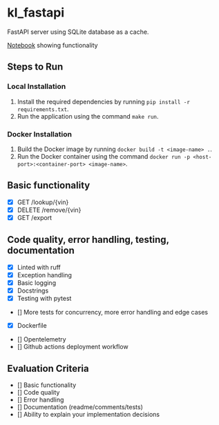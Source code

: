 # kl_fastapi

FastAPI server using SQLite database as a cache.

[Notebook](story.ipynb) showing functionality


## Steps to Run


### Local Installation
1. Install the required dependencies by running `pip install -r requirements.txt`.
2. Run the application using the command `make run`.

### Docker Installation
1. Build the Docker image by running `docker build -t <image-name> .`.
2. Run the Docker container using the command `docker run -p <host-port>:<container-port> <image-name>`.

## Basic functionality
- [x] GET /lookup/{vin}
- [x] DELETE /remove/{vin}
- [x] GET /export

## Code quality, error handling, testing, documentation
- [x] Linted with ruff
- [x] Exception handling
- [x] Basic logging
- [x] Docstrings
- [x] Testing with pytest
- [] More tests for concurrency, more error handling and edge cases
- [x] Dockerfile
- [] Opentelemetry 
- [] Github actions deployment workflow

## Evaluation Criteria
- [] Basic functionality
- [] Code quality
- [] Error handling
- [] Documentation (readme/comments/tests)
- [] Ability to explain your implementation decisions